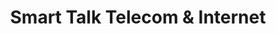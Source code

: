 ---
title: "Smart Talk Telecom & Internet"
url: /croydon/smart-talk-telecom-and-internet-london-road/
shop: computer
---